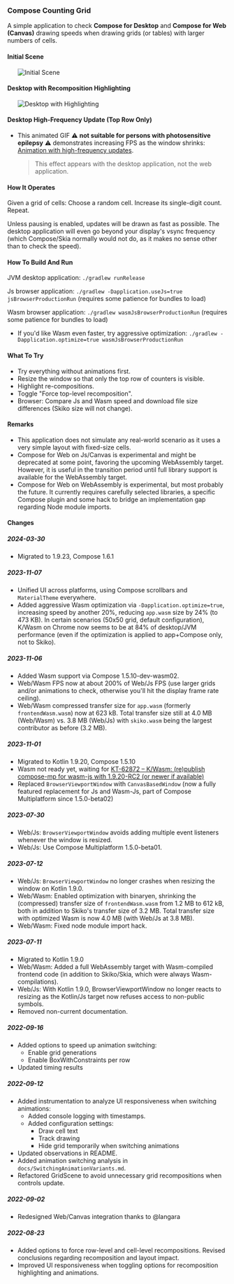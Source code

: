 ### Compose Counting Grid

A simple application to check **Compose for Desktop** and **Compose for Web (Canvas)** drawing speeds when drawing grids (or tables) with larger numbers of cells.

#### Initial Scene

<p style="margin-left: 24px">
<img alt="Initial Scene" src="docs/initial-scene.png">
</p>

#### Desktop with Recomposition Highlighting

<p style="margin-left: 24px">
<img alt="Desktop with Highlighting" src="docs/desktop-highlighting.png">
</p>

#### Desktop High-Frequency Update (Top Row Only)

* This animated GIF ⚠️ **not suitable for persons with photosensitive epilepsy** ⚠️ demonstrates increasing FPS as the window shrinks: [Animation with high-frequency updates](docs/top-row-only-updates-resizing.gif).

    > This effect appears with the desktop application, not the web application.

#### How It Operates

Given a grid of cells: Choose a random cell. Increase its single-digit count. Repeat.

Unless pausing is enabled, updates will be drawn as fast as possible. The desktop application will even go beyond your display's vsync frequency (which Compose/Skia normally would not do, as it makes no sense other than to check the speed).

#### How To Build And Run

JVM desktop application: `./gradlew runRelease`

Js browser application: `./gradlew -Dapplication.useJs=true jsBrowserProductionRun` (requires some patience for bundles to load)

Wasm browser application: `./gradlew wasmJsBrowserProductionRun` (requires some patience for bundles to load)

* If you'd like Wasm even faster, try aggressive optimization: `./gradlew -Dapplication.optimize=true wasmJsBrowserProductionRun`

#### What To Try

* Try everything without animations first.
* Resize the window so that only the top row of counters is visible.
* Highlight re-compositions.
* Toggle "Force top-level recomposition".
* Browser: Compare Js and Wasm speed and download file size differences (Skiko size will not change).

#### Remarks

* This application does not simulate any real-world scenario as it uses a very simple layout with fixed-size cells.
* Compose for Web on Js/Canvas is experimental and might be deprecated at some point, favoring the upcoming WebAssembly target. However, it is useful in the transition period until full library support is available for the WebAssembly target.
* Compose for Web on WebAssembly is experimental, but most probably the future. It currently requires carefully selected libraries, a specific Compose plugin and some hack to bridge an implementation gap regarding Node module imports.

#### Changes

##### 2024-03-30

* Migrated to 1.9.23, Compose 1.6.1

##### 2023-11-07

* Unified UI across platforms, using Compose scrollbars and `MaterialTheme` everywhere.
* Added aggressive Wasm optimization via `-Dapplication.optimize=true`, increasing speed by another 20%, reducing `app.wasm` size by 24% (to 473 KB). In certain scenarios (50x50 grid, default configuration), K/Wasm on Chrome now seems to be at 84% of desktop/JVM performance (even if the optimization is applied to app+Compose only, not to Skiko).

##### 2023-11-06

* Added Wasm support via Compose 1.5.10-dev-wasm02.
* Web/Wasm FPS now at about 200% of Web/Js FPS (use larger grids and/or animations to check, otherwise you'll hit the display frame rate ceiling).
* Web/Wasm compressed transfer size for `app.wasm` (formerly `frontendWasm.wasm`) now at 623 kB. Total transfer size still at 4.0 MB (Web/Wasm) vs. 3.8 MB (Web/Js) with `skiko.wasm` being the largest contributor as before (3.2 MB).

##### 2023-11-01

* Migrated to Kotlin 1.9.20, Compose 1.5.10
* Wasm not ready yet, waiting for [KT-62872 – K/Wasm: (re)publish compose-mp for wasm-js with 1.9.20-RC2 (or newer if available)](https://youtrack.jetbrains.com/issue/KT-62872)
* Replaced `BrowserViewportWindow` with `CanvasBasedWindow` (now a fully featured replacement for Js and Wasm-Js, part of Compose Multiplatform since 1.5.0-beta02)

##### 2023-07-30

* Web/Js: `BrowserViewportWindow` avoids adding multiple event listeners whenever the window is resized.
* Web/Js: Use Compose Multiplatform 1.5.0-beta01.

##### 2023-07-12

* Web/Js: `BrowserViewportWindow` no longer crashes when resizing the window on Kotlin 1.9.0.
* Web/Wasm: Enabled optimization with binaryen, shrinking the (compressed) transfer size of `frontendWasm.wasm` from 1.2 MB to 612 kB, both in addition to Skiko's transfer size of 3.2 MB. Total transfer size with optimized Wasm is now 4.0 MB (with Web/Js at 3.8 MB). 
* Web/Wasm: Fixed node module import hack.

##### 2023-07-11

* Migrated to Kotlin 1.9.0
* Web/Wasm: Added a full WebAssembly target with Wasm-compiled frontend code (in addition to Skiko/Skia, which were always Wasm-compilations).
* Web/Js: With Kotlin 1.9.0, BrowserViewportWindow no longer reacts to resizing as the Kotlin/Js target now refuses access to non-public symbols.
* Removed non-current documentation.

##### 2022-09-16

* Added options to speed up animation switching:
    * Enable grid generations
    * Enable BoxWithConstraints per row
* Updated timing results

##### 2022-09-12

* Added instrumentation to analyze UI responsiveness when switching animations:
    * Added console logging with timestamps.
    * Added configuration settings:
        * Draw cell text
        * Track drawing
        * Hide grid temporarily when switching animations
* Updated observations in README.
* Added animation switching analysis in `docs/SwitchingAnimationVariants.md`.
* Refactored GridScene to avoid unnecessary grid recompositions when controls update.

##### 2022-09-02

* Redesigned Web/Canvas integration thanks to @langara

##### 2022-08-23
 
* Added options to force row-level and cell-level recompositions. Revised conclusions regarding recomposition and layout impact.
* Improved UI responsiveness when toggling options for recomposition highlighting and animations.
